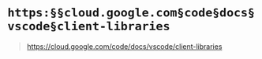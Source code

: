 # `https:§§cloud.google.com§code§docs§vscode§client-libraries`

> <https://cloud.google.com/code/docs/vscode/client-libraries>
